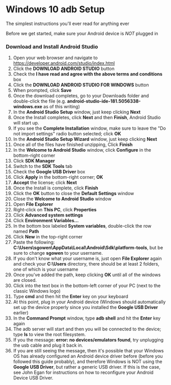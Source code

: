 # Windows 10 adb Setup

The simplest instructions you'll ever read for anything ever

Before we get started, make sure your Android device is *NOT* plugged in

### Download and Install Android Studio
1. Open your web browser and navigate to https://developer.android.com/studio/index.html
2. Click the **DOWNLOAD ANDROID STUDIO** button
3. Check the **I have read and agree with the above terms and conditions** box
4. Click the **DOWNLOAD ANDROID STUDIO FOR WINDOWS** button
5. When prompted, click **Save**
6. Once the download completes, go to your Downloads folder and double-click the file (e.g. **android-studio-ide-181.5056338-windows.exe** as of this writing)
7. In the **Android Studio Setup** window, just keep clicking **Next**
8. Once the Install completes, click **Next** and then **Finish**, Android Studio will start up.
9. If you see the **Complete Installation** window, make sure to leave the "Do not import settings" radio button selected; click **OK**
10. In the **Android Studio Setup Wizard** window, just keep clicking **Next**
11. Once all of the files have finished unzipping, Click **Finish**
12. In the **Welcome to Android Studio** window, click **Configure** in the bottom-right corner
13. Click **SDK Manager**
14. Switch to the **SDK Tools** tab
15. Check the **Google USB Driver** box
16. Click **Apply** in the bottom-right corner; **OK**
17. **Accept** the license; click **Next**
18. Once the Install is complete, click **Finish**
19. Click the **OK** button to close the **Default Settings** window
20. Close the **Welcome to Android Studio** window
21. Open **File Explorer**
22. Right-click on **This PC**, click **Properties**
23. Click **Advanced system settings**
24. Click **Environment Variables...**
25. In the bottom box labeled **System variables**, double-click the row named **Path**
26. Click **New** in the top-right corner
27. Paste the following: **C:\Users\sgowen\AppData\Local\Android\Sdk\platform-tools**, but be sure to change **sgowen** to your username.
  1. If you don't know what your username is, just open **File Explorer** again and check your **C:\Users** directory, there should be at least 2 folders, one of which is your username
28. Once you've added the path, keep clicking **OK** until all of the windows are closed.
29. Click into the text box in the bottom-left corner of your PC (next to the classic Windows logo)
30. Type **cmd** and then hit the **Enter** key on your keyboard
31. At this point, plug in your Android device (Windows should automatically set up the device properly since you installed the **Google USB Driver** earlier)
32. In the **Command Prompt** window, type **adb shell** and hit the **Enter** key again
33. The adb server will start and then you will be connected to the device; type **ls** to view the root filesystem.
  1. If you the message: **error: no devices/emulators found**, try unplugging the usb cable and plug it back in.
  2. If you are still seeing the message, then it's possible that your Windows OS has already configured an Android device driver before (before you followed this guide probably), and therefore Windows is NOT using the **Google USB Driver**, but rather a generic USB driver. If this is the case, see John Egan for instructions on how to reconfigure your Android Device USB Driver.

